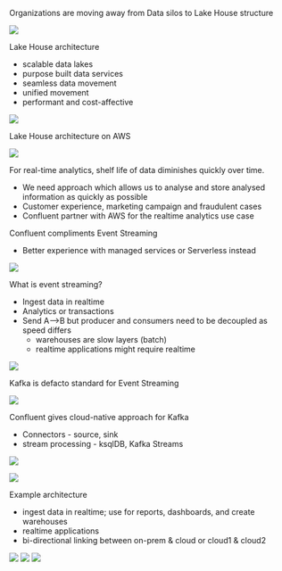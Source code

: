 
Organizations are moving away from Data silos to Lake House structure

![](/assets/images/2021-11-10-15-18-01.png)

Lake House architecture
- scalable data lakes
- purpose built data services
- seamless data movement
- unified movement
- performant and cost-affective

![](/assets/images/2021-11-10-15-19-04.png)

Lake House architecture on AWS

![](/assets/images/2021-11-10-15-20-53.png)

For real-time analytics, shelf life of data diminishes quickly over time.
- We need approach which allows us to analyse and store analysed information as quickly as possible
- Customer experience, marketing campaign and fraudulent cases
- Confluent partner with AWS for the realtime analytics use case

Confluent compliments Event Streaming
- Better experience with managed services or Serverless instead

![](/assets/images/2021-11-10-15-24-42.png)

What is event streaming?
- Ingest data in realtime
- Analytics or transactions
- Send A-->B but producer and consumers need to be decoupled as speed differs
    - warehouses are slow layers (batch)
    - realtime applications might require realtime

![](/assets/images/2021-11-10-15-30-17.png)

Kafka is defacto standard for Event Streaming

![](/assets/images/2021-11-10-15-31-06.png)

Confluent gives cloud-native approach for Kafka
- Connectors - source, sink
- stream processing - ksqlDB, Kafka Streams

![](/assets/images/2021-11-10-15-32-11.png)

![](/assets/images/2021-11-10-15-33-18.png)

Example architecture
- ingest data in realtime; use for reports, dashboards, and create warehouses
- realtime applications
- bi-directional linking between on-prem & cloud or cloud1 & cloud2

![](/assets/images/2021-11-10-15-36-45.png)
![](/assets/images/2021-11-10-15-37-52.png)
![](/assets/images/2021-11-10-15-39-22.png)
